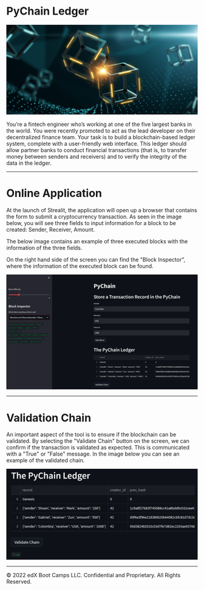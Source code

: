 # PyChain Ledger

![alt=""](Images/application-image.png)

You’re a fintech engineer who’s working at one of the five largest banks in the world. You were recently promoted to act as the lead developer on their decentralized finance team. Your task is to build a blockchain-based ledger system, complete with a user-friendly web interface. This ledger should allow partner banks to conduct financial transactions (that is, to transfer money between senders and receivers) and to verify the integrity of the data in the ledger.

---

# Online Application
At the launch of Strealit, the application will open up a browser that contains the form to submit a cryptocurrency transaction. As seen in the image below, you will see three fields to input information for a block to be created: Sender, Receiver, Amount.

The below image contains an example of three executed blocks with the information of the three fields.

On the right hand side of the screen you can find the "Block Inspector", where the information of the executed block can be found.

![alt=""](Images/Streamlit%20Application%20Inspector%20View.png)

---

# Validation Chain
An important aspect of the tool is to ensure if the blockchain can be validated. By selecting the "Validate Chain" button on the screen, we can confirm if the transaction is validated as expected. This is communicated with a "True" or "False" message. In the image below you can see an example of the validated chain.

![alt=""](Images/Streamlit%20Application%20Screenshot%20Validated.png)

---

© 2022 edX Boot Camps LLC. Confidential and Proprietary. All Rights Reserved.
